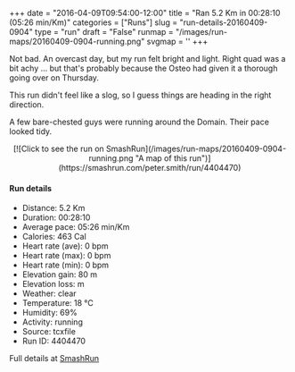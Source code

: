 +++
date = "2016-04-09T09:54:00-12:00"
title = "Ran 5.2 Km in 00:28:10 (05:26 min/Km)"
categories = ["Runs"]
slug = "run-details-20160409-0904"
type = "run"
draft = "False"
runmap = "/images/run-maps/20160409-0904-running.png"
svgmap = '<polyline points="0 52, 5 45, 14 47, 19 42, 24 33, 45 46, 51 47, 57 45, 78 65, 84 67, 88 63, 95 59, 99 52, 100 48, 99 46, 96 41, 89 44, 90 47, 93 48, 92 52, 91 53, 88 55, 82 54, 78 47, 73 48, 72 57, 72 57, 84 68, 69 65, 62 49, 57 46, 45 45, 26 33, 15 47">'
+++

Not bad. An overcast day, but my run felt bright and light. Right quad was a bit achy ... but that's probably because the Osteo had given it a thorough going over on Thursday. 

This run didn't feel like a slog, so I guess things are heading in the right direction. 

A few bare-chested guys were running around the Domain. Their pace looked tidy. 



<!--more-->

<center>
[![Click to see the run on SmashRun](/images/run-maps/20160409-0904-running.png "A map of this run")](https://smashrun.com/peter.smith/run/4404470)
</center>

#### Run details

* Distance: 5.2 Km
* Duration: 00:28:10
* Average pace: 05:26 min/Km
* Calories: 463 Cal
* Heart rate (ave): 0 bpm
* Heart rate (max): 0 bpm
* Heart rate (min): 0 bpm
* Elevation gain: 80 m
* Elevation loss:  m
* Weather: clear
* Temperature: 18 &deg;C
* Humidity: 69%
* Activity: running
* Source: tcxfile
* Run ID: 4404470

Full details at [SmashRun](https://smashrun.com/peter.smith/run/4404470)